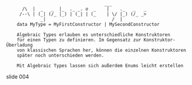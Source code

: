                                          ___
          /\  |  _   _  |_  ._ _. o  _    |    ._   _   _
         /--\ | (_| (/_ |_) | (_| | (_    | \/ |_) (/_ _>
                 _|                         /  |
        data MyType = MyFirstConstructor | MySecondConstructor

        Algebraic Types erlauben es unterschiedliche Konstruktoren
        für einen Typen zu definieren. Im Gegensatz zur Konstruktor-Überladung
        von klassischen Sprachen her, können die einzelnen Konstruktoren
        später noch unterschieden werden.

        Mit Algebraic Types lassen sich außerdem Enums leicht erstellen

















































































slide 004

